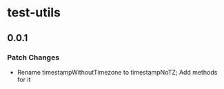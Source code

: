 # test-utils

## 0.0.1

### Patch Changes

- Rename timestampWithoutTimezone to timestampNoTZ; Add methods for it
